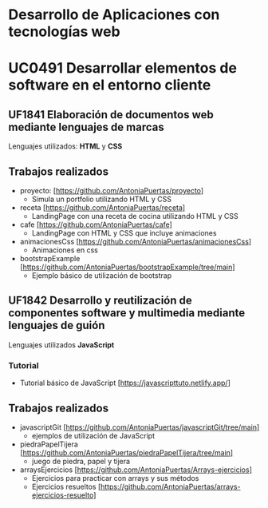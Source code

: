 # Desarrollo de Aplicaciones con tecnologías web
# UC0491 Desarrollar elementos de software en el entorno cliente
## UF1841 Elaboración de documentos web mediante lenguajes de marcas
Lenguajes utilizados: **HTML** y **CSS**

Trabajos realizados
-------------------
  * proyecto: [https://github.com/AntoniaPuertas/proyecto]
    * Simula un portfolio utilizando HTML y CSS
  * receta [https://github.com/AntoniaPuertas/receta]
    * LandingPage con una receta de cocina utilizando HTML y CSS
  * cafe [https://github.com/AntoniaPuertas/cafe]
     * LandingPage con HTML y CSS que incluye animaciones
   * animacionesCss [https://github.com/AntoniaPuertas/animacionesCss]
      * Animaciones en css
   * bootstrapExample [https://github.com/AntoniaPuertas/bootstrapExample/tree/main]
       * Ejemplo básico de utilización de bootstrap

## UF1842 Desarrollo y reutilización de componentes software y multimedia mediante lenguajes de guión
Lenguajes utilizados **JavaScript**
### Tutorial
  * Tutorial básico de JavaScript [https://javascripttuto.netlify.app/]

Trabajos realizados
-------------------
 * javascriptGit [https://github.com/AntoniaPuertas/javascriptGit/tree/main]
   * ejemplos de utilización de JavaScript
  * piedraPapelTijera [https://github.com/AntoniaPuertas/piedraPapelTijera/tree/main]
     * juego de piedra, papel y tijera
  * arraysEjercicios [https://github.com/AntoniaPuertas/Arrays-ejercicios]
     * Ejercicios para practicar con arrays y sus métodos
     * Ejercicios resueltos [https://github.com/AntoniaPuertas/arrays-ejercicios-resuelto]
